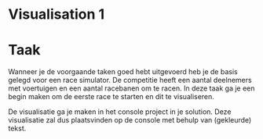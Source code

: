 # Visualisation 1
# Taak
Wanneer je de voorgaande taken goed hebt uitgevoerd heb je de basis gelegd voor een race simulator. De competitie heeft een aantal deelnemers met voertuigen en een aantal racebanen om te racen. In deze taak ga je een begin maken om de eerste race te starten en dit te visualiseren.

De visualisatie ga je maken in het console project in je solution. Deze visualisatie zal dus plaatsvinden op de console met behulp van (gekleurde) tekst.

